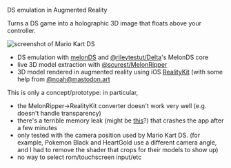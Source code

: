 DS emulation in Augmented Reality

Turns a DS game into a holographic 3D image that floats above your controller.

![screenshot of Mario Kart DS](https://github.com/zhuowei/DSReality/assets/704768/1514c7c8-76b1-4e41-9894-a027b6d35cb0)

- DS emulation with [melonDS](https://github.com/melonDS-emu/melonDS) and [@rileytestut/Delta](https://github.com/rileytestut/Delta)'s MelonDS core
- live 3D model extraction with [@scurest/MelonRipper](https://github.com/scurest/MelonRipper)
- 3D model rendered in augmented reality using iOS [RealityKit](https://developer.apple.com/documentation/realitykit/) (with some help from [@noah@mastodon.art](https://mastodon.art/@noah/110574749502309331)

This is only a concept/prototype: in particular,

- the MelonRipper->RealityKit converter doesn't work very well (e.g. doesn't handle transparency)
- there's a terrible memory leak (might be [this](https://developer.apple.com/forums/thread/710657)?) that crashes the app after a few minutes
- only tested with the camera position used by Mario Kart DS. (for example, Pokemon Black and HeartGold use a different camera angle, and I had to remove the shader that crops for their models to show up)
- no way to select rom/touchscreen input/etc
